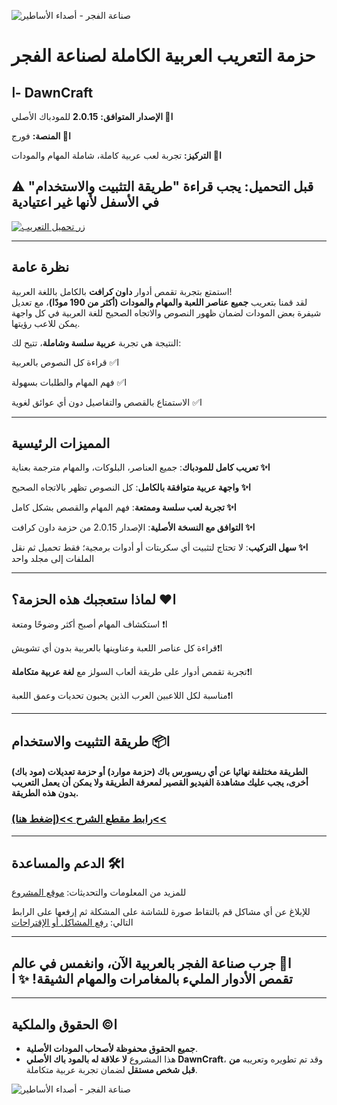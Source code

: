 ![صناعة الفجر - أصداء الأساطير](https://i.ibb.co/HLNP1w7X/image.png)

# **حزمة التعريب العربية الكاملة لصناعة الفجر**
## ا- **DawnCraft**

**ا🔸 الإصدار المتوافق:** **2.0.15** للمودباك الأصلي

**ا🔸 المنصة:** فورج

**ا🔸 التركيز:** تجربة لعب عربية كاملة، شاملة المهام والمودات
## **⚠️ قبل التحميل: يجب قراءة "طريقة التثبيت والاستخدام" في الأسفل لأنها غير اعتيادية**

[![زر تحميل التعريب](https://media.forgecdn.net/attachments/description/1368980/description_02c2b467-eb4f-4a60-9cf5-c05515cb8e4e.png)](https://github.com/PRO-osamah/Arabic-DawnCraft/releases/download/v1.1.1/v1.1.1.DawnCraft.v2.0.15.zip)

***

## **نظرة عامة**
استمتع بتجربة تقمص أدوار **داون كرافت** بالكامل باللغة العربية!  
لقد قمنا بتعريب **جميع عناصر اللعبة والمهام والمودات (أكثر من 190 مودًا)**، مع تعديل شيفرة بعض المودات لضمان ظهور النصوص والاتجاه الصحيح للغة العربية في كل واجهة يمكن للاعب رؤيتها.

النتيجة هي تجربة **عربية سلسة وشاملة**، تتيح لك:

ا✅ قراءة كل النصوص بالعربية

ا✅ فهم المهام والطلبات بسهولة

ا✅ الاستمتاع بالقصص والتفاصيل دون أي عوائق لغوية


***

## **المميزات الرئيسية**
**ا✨ تعريب كامل للمودباك**: جميع العناصر، البلوكات، والمهام مترجمة بعناية

**ا✨ واجهة عربية متوافقة بالكامل**: كل النصوص تظهر بالاتجاه الصحيح

**ا✨ تجربة لعب سلسة وممتعة**: فهم المهام والقصص بشكل كامل

**ا✨ التوافق مع النسخة الأصلية**: الإصدار 2.0.15 من حزمة داون كرافت

**ا✨ سهل التركيب**: لا تحتاج لتثبيت أي سكربتات أو أدوات برمجية؛ فقط تحميل ثم نقل الملفات إلى مجلد واحد</p>

***

## **ا❤️ لماذا ستعجبك هذه الحزمة؟**
ا❗ استكشاف المهام أصبح أكثر وضوحًا ومتعة

ا❗قراءة كل عناصر اللعبة وعناوينها بالعربية بدون أي تشويش

ا❗تجربة تقمص أدوار على طريقة ألعاب السولز مع **لغة عربية متكاملة**

ا❗مناسبة لكل اللاعبين العرب الذين يحبون تحديات وعمق اللعبة

***

## **ا📦 طريقة التثبيت والاستخدام**
#### الطريقة مختلفة نهائيا عن أي ريسورس باك (حزمة موارد) أو حزمة تعديلات (مود باك) أخرى، يجب عليك مشاهدة الفيديو القصير لمعرفة الطريقة ولا يمكن أن يعمل التعريب بدون هذه الطريقة.

### [رابط مقطع الشرح >>(إضغط هنا)<<](https://www.youtube.com/watch?v=M59oFa6w9eU)



***

## **ا🛠️ الدعم والمساعدة**

للمزيد من المعلومات والتحديثات: [موقع المشروع](https://github.com/PRO-osamah/Arabic-DawnCraft)

للإبلاغ عن أي مشاكل قم بالتقاط صورة للشاشة على المشكلة ثم إرفعها على الرابط التالي: [رفع المشاكل أو الإقتراحات](https://github.com/PRO-osamah/Arabic-DawnCraft/issues/new/choose)

***

## **ا🌟 جرب صناعة الفجر بالعربية الآن، وانغمس في عالم تقمص الأدوار المليء بالمغامرات والمهام الشيقة! ✨ ا** 

***

## **ا©️ الحقوق والملكية**

*   **جميع الحقوق محفوظة لأصحاب المودات الأصلية**.
*   هذا المشروع **لا علاقة له بالمود باك الأصلي DawnCraft**، وقد تم تطويره وتعريبه **من قبل شخص مستقل** لضمان تجربة عربية متكاملة.



![صناعة الفجر - أصداء الأساطير](https://i.ibb.co/HLNP1w7X/image.png)
